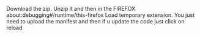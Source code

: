 Download the zip. Unzip it and then in the FIREFOX about:debugging#/runtime/this-firefox Load temporary extension. You just need to upload the manifest and then if u update the code just click on reload
